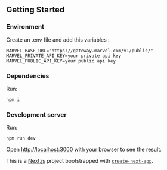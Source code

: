 ## Getting Started

### Environment

Create an .env file and add this variables :

    MARVEL_BASE_URL="https://gateway.marvel.com/v1/public/"
    MARVEL_PRIVATE_API_KEY=your private api key
    MARVEL_PUBLIC_API_KEY=your public api key

### Dependencies

Run: 

    npm i
    

### Development server

Run: 

    npm run dev

Open [http://localhost:3000](http://localhost:3000) with your browser to see the result.


This is a [Next.js](https://nextjs.org/) project bootstrapped with [`create-next-app`](https://github.com/vercel/next.js/tree/canary/packages/create-next-app).

